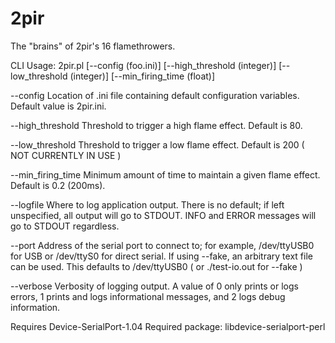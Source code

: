 2pir
====

The "brains" of 2pir's 16 flamethrowers.

CLI Usage: 2pir.pl [--config (foo.ini)] [--high_threshold (integer)] [--low_threshold (integer)] [--min_firing_time (float)]  

--config
	Location of .ini file containing default configuration variables. Default value is 2pir.ini.

--high_threshold
	Threshold to trigger a high flame effect. Default is 80.

--low_threshold
	Threshold to trigger a low flame effect. Default is 200 ( NOT CURRENTLY IN USE )

--min_firing_time
	Minimum amount of time to maintain a given flame effect. Default is 0.2 (200ms).

--logfile
	Where to log application output.
	There is no default; if left unspecified, all output will go to STDOUT. INFO and ERROR messages will go to STDOUT regardless.

--port
	Address of the serial port to connect to; for example, /dev/ttyUSB0 for USB or /dev/ttyS0 for direct serial.
	If using --fake, an arbitrary text file can be used. This defaults to /dev/ttyUSB0 ( or ./test-io.out for --fake )

--verbose
	Verbosity of logging output. A value of 0 only prints or logs errors, 1 prints and logs informational messages, and 2 logs 
	debug information.

Requires Device-SerialPort-1.04
Required package: libdevice-serialport-perl
